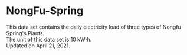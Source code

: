# NongFu-Spring
This data set contains the daily electricity load of three types of Nongfu Spring's Plants.  
The unit of this data set is 10 kW⋅h.  
Updated on April 21, 2021.
